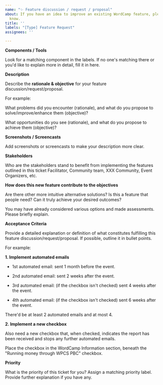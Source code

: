 ```yaml
---
name: "✨ Feature discussion / request / proposal"
about: If you have an idea to improve an existing WordCamp feature, please let us
  know.
title: ''
labels: "[Type] Feature Request"
assignees: ''

---
```


**Components / Tools**

Look for a matching component in the labels. If no one's matching there or you'd like to explain more in detail, fill it in here. 

**Description**

Describe the **rationale & objective** for your feature discussion/request/proposal. 

For example:

What problems did you encounter (rationale), and what do you propose to solve/improve/enhance them (objective)?

What opportunities do you see (rationale), and what do you propose to achieve them (objective)?

**Screenshots / Screencasts**

Add screenshots or screencasts to make your description more clear.

**Stakeholders**

Who are the stakeholders stand to benefit from implementing the features outlined in this ticket
Facilitator, Community team, XXX Community, Event Organizers, etc.

**How does this new feature contribute to the objectives** 

Are there other more intuitive alternative solutions? 
Is this a feature that people need? 
Can it truly achieve your desired outcomes? 

You may have already considered various options and made assessments. Please briefly explain.

**Acceptance Criteria**

Provide a detailed explanation or definition of what constitutes fulfilling this feature discussion/request/proposal. If possible, outline it in bullet points.

For example:

**1. Implement automated emails**

- 1st automated email: sent 1 month before the event.

- 2nd automated email: sent 2 weeks after the event.

- 3rd automated email: (if the checkbox isn't checked) sent 4 weeks after the event.

- 4th automated email: (if the checkbox isn't checked) sent 6 weeks after the event.

There'd be at least 2 automated emails and at most 4.

**2. Implement a new checkbox**

Also need a new checkbox that, when checked, indicates the report has been received and stops any further automated emails.

Place the checkbox in the WordCamp Information section, beneath the "Running money through WPCS PBC" checkbox.

**Priority**

What is the priority of this ticket for you? Assign a matching priority label.
Provide further explanation if you have any.
